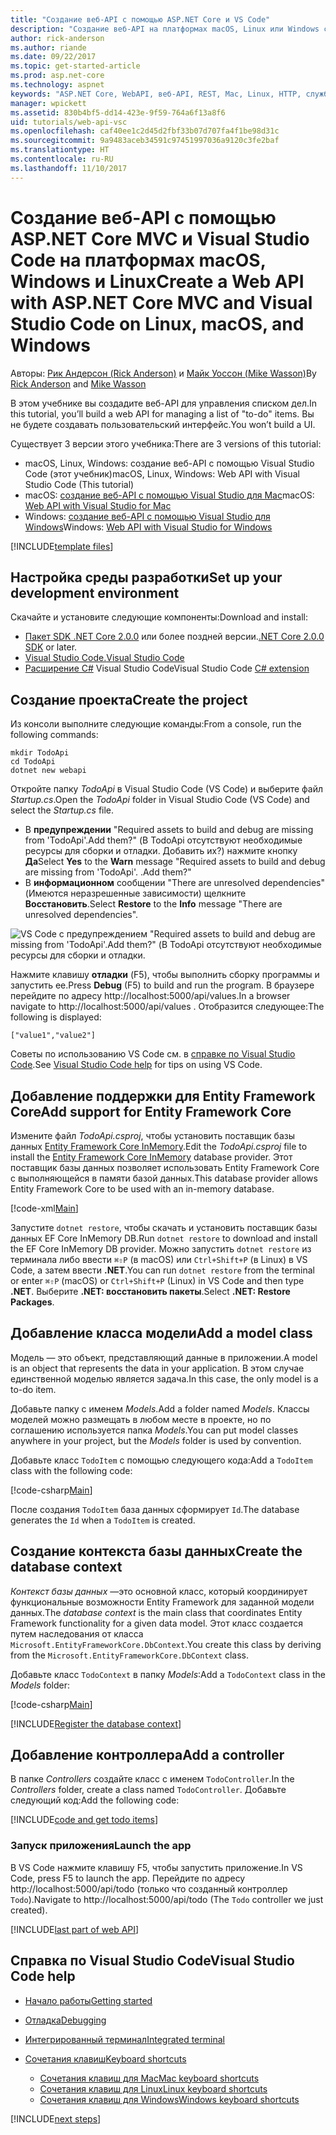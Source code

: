 ```yaml
---
title: "Создание веб-API с помощью ASP.NET Core и VS Code"
description: "Создание веб-API на платформах macOS, Linux или Windows с помощью ASP.NET Core MVC и Visual Studio Code"
author: rick-anderson
ms.author: riande
ms.date: 09/22/2017
ms.topic: get-started-article
ms.prod: asp.net-core
ms.technology: aspnet
keywords: "ASP.NET Core, WebAPI, веб-API, REST, Mac, Linux, HTTP, служба, служба HTTP, VS Code"
manager: wpickett
ms.assetid: 830b4bf5-dd14-423e-9f59-764a6f13a8f6
uid: tutorials/web-api-vsc
ms.openlocfilehash: caf40ee1c2d45d2fbf33b07d707fa4f1be98d31c
ms.sourcegitcommit: 9a9483aceb34591c97451997036a9120c3fe2baf
ms.translationtype: HT
ms.contentlocale: ru-RU
ms.lasthandoff: 11/10/2017
---
```

# <a name="create-a-web-api-with-aspnet-core-mvc-and-visual-studio-code-on-linux-macos-and-windows"></a><span data-ttu-id="a94c0-104">Создание веб-API с помощью ASP.NET Core MVC и Visual Studio Code на платформах macOS, Windows и Linux</span><span class="sxs-lookup"><span data-stu-id="a94c0-104">Create a Web API with ASP.NET Core MVC and Visual Studio Code on Linux, macOS, and Windows</span></span>

<span data-ttu-id="a94c0-105">Авторы: [Рик Андерсон (Rick Anderson)](https://twitter.com/RickAndMSFT) и [Майк Уоссон (Mike Wasson)](https://github.com/mikewasson)</span><span class="sxs-lookup"><span data-stu-id="a94c0-105">By [Rick Anderson](https://twitter.com/RickAndMSFT) and [Mike Wasson](https://github.com/mikewasson)</span></span>

<span data-ttu-id="a94c0-106">В этом учебнике вы создадите веб-API для управления списком дел.</span><span class="sxs-lookup"><span data-stu-id="a94c0-106">In this tutorial, you’ll build a web API for managing a list of "to-do" items.</span></span> <span data-ttu-id="a94c0-107">Вы не будете создавать пользовательский интерфейс.</span><span class="sxs-lookup"><span data-stu-id="a94c0-107">You won’t build a UI.</span></span>

<span data-ttu-id="a94c0-108">Существует 3 версии этого учебника:</span><span class="sxs-lookup"><span data-stu-id="a94c0-108">There are 3 versions of this tutorial:</span></span>

* <span data-ttu-id="a94c0-109">macOS, Linux, Windows: создание веб-API с помощью Visual Studio Code (этот учебник)</span><span class="sxs-lookup"><span data-stu-id="a94c0-109">macOS, Linux, Windows: Web API with Visual Studio Code (This tutorial)</span></span>
* <span data-ttu-id="a94c0-110">macOS: [создание веб-API с помощью Visual Studio для Mac](xref:tutorials/first-web-api-mac)</span><span class="sxs-lookup"><span data-stu-id="a94c0-110">macOS: [Web API with Visual Studio for Mac](xref:tutorials/first-web-api-mac)</span></span>
* <span data-ttu-id="a94c0-111">Windows: [создание веб-API с помощью Visual Studio для Windows](xref:tutorials/first-web-api)</span><span class="sxs-lookup"><span data-stu-id="a94c0-111">Windows: [Web API with Visual Studio for Windows](xref:tutorials/first-web-api)</span></span>

<!-- WARNING: The code AND images in this doc are used by uid: tutorials/web-api-vsc, tutorials/first-web-api-mac and tutorials/first-web-api. If you change any code/images in this tutorial, update uid: tutorials/web-api-vsc -->

[!INCLUDE[template files](../includes/webApi/intro.md)]

## <a name="set-up-your-development-environment"></a><span data-ttu-id="a94c0-112">Настройка среды разработки</span><span class="sxs-lookup"><span data-stu-id="a94c0-112">Set up your development environment</span></span>

<span data-ttu-id="a94c0-113">Скачайте и установите следующие компоненты:</span><span class="sxs-lookup"><span data-stu-id="a94c0-113">Download and install:</span></span>
- <span data-ttu-id="a94c0-114">[Пакет SDK .NET Core 2.0.0](https://www.microsoft.com/net/core) или более поздней версии.</span><span class="sxs-lookup"><span data-stu-id="a94c0-114">[.NET Core 2.0.0 SDK](https://www.microsoft.com/net/core) or later.</span></span>
- [<span data-ttu-id="a94c0-115">Visual Studio Code.</span><span class="sxs-lookup"><span data-stu-id="a94c0-115">Visual Studio Code</span></span>](https://code.visualstudio.com)
- <span data-ttu-id="a94c0-116">[Расширение C#](https://marketplace.visualstudio.com/items?itemName=ms-vscode.csharp) Visual Studio Code</span><span class="sxs-lookup"><span data-stu-id="a94c0-116">Visual Studio Code [C# extension](https://marketplace.visualstudio.com/items?itemName=ms-vscode.csharp)</span></span>

## <a name="create-the-project"></a><span data-ttu-id="a94c0-117">Создание проекта</span><span class="sxs-lookup"><span data-stu-id="a94c0-117">Create the project</span></span>

<span data-ttu-id="a94c0-118">Из консоли выполните следующие команды:</span><span class="sxs-lookup"><span data-stu-id="a94c0-118">From a console, run the following commands:</span></span>

```console
mkdir TodoApi
cd TodoApi
dotnet new webapi
```

<span data-ttu-id="a94c0-119">Откройте папку *TodoApi* в Visual Studio Code (VS Code) и выберите файл *Startup.cs*.</span><span class="sxs-lookup"><span data-stu-id="a94c0-119">Open the *TodoApi* folder in Visual Studio Code (VS Code) and select the *Startup.cs* file.</span></span>

- <span data-ttu-id="a94c0-120">В **предупреждении** "Required assets to build and debug are missing from 'TodoApi'.Add them?" (В TodoApi отсутствуют необходимые ресурсы для сборки и отладки. Добавить их?) нажмите кнопку **Да**</span><span class="sxs-lookup"><span data-stu-id="a94c0-120">Select **Yes** to the **Warn** message "Required assets to build and debug are missing from 'TodoApi'.</span></span> <span data-ttu-id="a94c0-121">.</span><span class="sxs-lookup"><span data-stu-id="a94c0-121">Add them?"</span></span>
- <span data-ttu-id="a94c0-122">В **информационном** сообщении "There are unresolved dependencies" (Имеются неразрешенные зависимости) щелкните **Восстановить**.</span><span class="sxs-lookup"><span data-stu-id="a94c0-122">Select **Restore** to the **Info** message "There are unresolved dependencies".</span></span>

<!-- uid: tutorials/first-mvc-app-xplat/start-mvc uses the pic below. If you change it, make sure it's consistent -->

![VS Code с предупреждением "Required assets to build and debug are missing from 'TodoApi'.Add them?" (В TodoApi отсутствуют необходимые ресурсы для сборки и отладки.](web-api-vsc/_static/vsc_restore.png)

<span data-ttu-id="a94c0-126">Нажмите клавишу **отладки** (F5), чтобы выполнить сборку программы и запустить ее.</span><span class="sxs-lookup"><span data-stu-id="a94c0-126">Press **Debug** (F5) to build and run the program.</span></span> <span data-ttu-id="a94c0-127">В браузере перейдите по адресу http://localhost:5000/api/values.</span><span class="sxs-lookup"><span data-stu-id="a94c0-127">In a browser navigate to http://localhost:5000/api/values .</span></span> <span data-ttu-id="a94c0-128">Отобразится следующее:</span><span class="sxs-lookup"><span data-stu-id="a94c0-128">The following is displayed:</span></span>

`["value1","value2"]`

<span data-ttu-id="a94c0-129">Советы по использованию VS Code см. в [справке по Visual Studio Code](#visual-studio-code-help).</span><span class="sxs-lookup"><span data-stu-id="a94c0-129">See [Visual Studio Code help](#visual-studio-code-help) for tips on using VS Code.</span></span>

## <a name="add-support-for-entity-framework-core"></a><span data-ttu-id="a94c0-130">Добавление поддержки для Entity Framework Core</span><span class="sxs-lookup"><span data-stu-id="a94c0-130">Add support for Entity Framework Core</span></span>

<span data-ttu-id="a94c0-131">Измените файл *TodoApi.csproj*, чтобы установить поставщик базы данных [Entity Framework Core InMemory](https://docs.microsoft.com/ef/core/providers/in-memory/).</span><span class="sxs-lookup"><span data-stu-id="a94c0-131">Edit the *TodoApi.csproj* file to install the [Entity Framework Core InMemory](https://docs.microsoft.com/ef/core/providers/in-memory/) database provider.</span></span> <span data-ttu-id="a94c0-132">Этот поставщик базы данных позволяет использовать Entity Framework Core с выполняющейся в памяти базой данных.</span><span class="sxs-lookup"><span data-stu-id="a94c0-132">This database provider allows Entity Framework Core to be used with an in-memory database.</span></span>

[!code-xml[Main](web-api-vsc/sample/TodoApi/TodoApi.csproj?highlight=12)]

<span data-ttu-id="a94c0-133">Запустите `dotnet restore`, чтобы скачать и установить поставщик базы данных EF Core InMemory DB.</span><span class="sxs-lookup"><span data-stu-id="a94c0-133">Run `dotnet restore` to download and install the EF Core InMemory DB provider.</span></span> <span data-ttu-id="a94c0-134">Можно запустить `dotnet restore` из терминала либо ввести `⌘⇧P` (в macOS) или `Ctrl+Shift+P` (в Linux) в VS Code, а затем ввести **.NET**.</span><span class="sxs-lookup"><span data-stu-id="a94c0-134">You can run `dotnet restore` from the terminal or enter `⌘⇧P` (macOS) or `Ctrl+Shift+P` (Linux) in VS Code and then type **.NET**.</span></span> <span data-ttu-id="a94c0-135">Выберите **.NET: восстановить пакеты**.</span><span class="sxs-lookup"><span data-stu-id="a94c0-135">Select **.NET: Restore Packages**.</span></span>

## <a name="add-a-model-class"></a><span data-ttu-id="a94c0-136">Добавление класса модели</span><span class="sxs-lookup"><span data-stu-id="a94c0-136">Add a model class</span></span>

<span data-ttu-id="a94c0-137">Модель — это объект, представляющий данные в приложении.</span><span class="sxs-lookup"><span data-stu-id="a94c0-137">A model is an object that represents the data in your application.</span></span> <span data-ttu-id="a94c0-138">В этом случае единственной моделью является задача.</span><span class="sxs-lookup"><span data-stu-id="a94c0-138">In this case, the only model is a to-do item.</span></span>

<span data-ttu-id="a94c0-139">Добавьте папку с именем *Models*.</span><span class="sxs-lookup"><span data-stu-id="a94c0-139">Add a folder named *Models*.</span></span> <span data-ttu-id="a94c0-140">Классы моделей можно размещать в любом месте в проекте, но по соглашению используется папка *Models*.</span><span class="sxs-lookup"><span data-stu-id="a94c0-140">You can put model classes anywhere in your project, but the *Models* folder is used by convention.</span></span>

<span data-ttu-id="a94c0-141">Добавьте класс `TodoItem` с помощью следующего кода:</span><span class="sxs-lookup"><span data-stu-id="a94c0-141">Add a `TodoItem` class with the following code:</span></span>

[!code-csharp[Main](first-web-api/sample/TodoApi/Models/TodoItem.cs)]

<span data-ttu-id="a94c0-142">После создания `TodoItem` база данных сформирует `Id`.</span><span class="sxs-lookup"><span data-stu-id="a94c0-142">The database generates the `Id` when a `TodoItem` is created.</span></span>

## <a name="create-the-database-context"></a><span data-ttu-id="a94c0-143">Создание контекста базы данных</span><span class="sxs-lookup"><span data-stu-id="a94c0-143">Create the database context</span></span>

<span data-ttu-id="a94c0-144">*Контекст базы данных* —это основной класс, который координирует функциональные возможности Entity Framework для заданной модели данных.</span><span class="sxs-lookup"><span data-stu-id="a94c0-144">The *database context* is the main class that coordinates Entity Framework functionality for a given data model.</span></span> <span data-ttu-id="a94c0-145">Этот класс создается путем наследования от класса `Microsoft.EntityFrameworkCore.DbContext`.</span><span class="sxs-lookup"><span data-stu-id="a94c0-145">You create this class by deriving from the `Microsoft.EntityFrameworkCore.DbContext` class.</span></span>

<span data-ttu-id="a94c0-146">Добавьте класс `TodoContext` в папку *Models*:</span><span class="sxs-lookup"><span data-stu-id="a94c0-146">Add a `TodoContext` class in the *Models* folder:</span></span>

[!code-csharp[Main](first-web-api/sample/TodoApi/Models/TodoContext.cs)]

[!INCLUDE[Register the database context](../includes/webApi/register_dbContext.md)]

## <a name="add-a-controller"></a><span data-ttu-id="a94c0-147">Добавление контроллера</span><span class="sxs-lookup"><span data-stu-id="a94c0-147">Add a controller</span></span>

<span data-ttu-id="a94c0-148">В папке *Controllers* создайте класс с именем `TodoController`.</span><span class="sxs-lookup"><span data-stu-id="a94c0-148">In the *Controllers* folder, create a class named `TodoController`.</span></span> <span data-ttu-id="a94c0-149">Добавьте следующий код:</span><span class="sxs-lookup"><span data-stu-id="a94c0-149">Add the following code:</span></span>

[!INCLUDE[code and get todo items](../includes/webApi/getTodoItems.md)]

### <a name="launch-the-app"></a><span data-ttu-id="a94c0-150">Запуск приложения</span><span class="sxs-lookup"><span data-stu-id="a94c0-150">Launch the app</span></span>

<span data-ttu-id="a94c0-151">В VS Code нажмите клавишу F5, чтобы запустить приложение.</span><span class="sxs-lookup"><span data-stu-id="a94c0-151">In VS Code, press F5 to launch the app.</span></span> <span data-ttu-id="a94c0-152">Перейдите по адресу http://localhost:5000/api/todo (только что созданный контроллер `Todo`).</span><span class="sxs-lookup"><span data-stu-id="a94c0-152">Navigate to  http://localhost:5000/api/todo   (The `Todo` controller we just created).</span></span>

[!INCLUDE[last part of web API](../includes/webApi/end.md)]

## <a name="visual-studio-code-help"></a><span data-ttu-id="a94c0-153">Справка по Visual Studio Code</span><span class="sxs-lookup"><span data-stu-id="a94c0-153">Visual Studio Code help</span></span>

- [<span data-ttu-id="a94c0-154">Начало работы</span><span class="sxs-lookup"><span data-stu-id="a94c0-154">Getting started</span></span>](https://code.visualstudio.com/docs)
- [<span data-ttu-id="a94c0-155">Отладка</span><span class="sxs-lookup"><span data-stu-id="a94c0-155">Debugging</span></span>](https://code.visualstudio.com/docs/editor/debugging)
- [<span data-ttu-id="a94c0-156">Интегрированный терминал</span><span class="sxs-lookup"><span data-stu-id="a94c0-156">Integrated terminal</span></span>](https://code.visualstudio.com/docs/editor/integrated-terminal)
- [<span data-ttu-id="a94c0-157">Сочетания клавиш</span><span class="sxs-lookup"><span data-stu-id="a94c0-157">Keyboard shortcuts</span></span>](https://code.visualstudio.com/docs/getstarted/keybindings#_keyboard-shortcuts-reference)

  - [<span data-ttu-id="a94c0-158">Сочетания клавиш для Mac</span><span class="sxs-lookup"><span data-stu-id="a94c0-158">Mac keyboard shortcuts</span></span>](https://code.visualstudio.com/shortcuts/keyboard-shortcuts-macos.pdf)
  - [<span data-ttu-id="a94c0-159">Сочетания клавиш для Linux</span><span class="sxs-lookup"><span data-stu-id="a94c0-159">Linux keyboard shortcuts</span></span>](https://code.visualstudio.com/shortcuts/keyboard-shortcuts-linux.pdf)
  - [<span data-ttu-id="a94c0-160">Сочетания клавиш для Windows</span><span class="sxs-lookup"><span data-stu-id="a94c0-160">Windows keyboard shortcuts</span></span>](https://code.visualstudio.com/shortcuts/keyboard-shortcuts-windows.pdf)

[!INCLUDE[next steps](../includes/webApi/next.md)]


